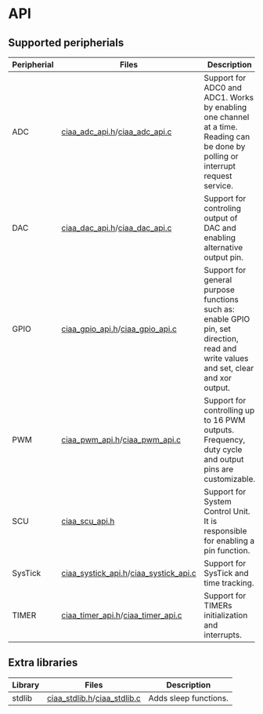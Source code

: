 # API

## Supported peripherials

| Peripherial | Files | Description |
| --- | --- | --- |
| ADC | [ciaa_adc_api.h]/[ciaa_adc_api.c] | Support for ADC0 and ADC1. Works by enabling one channel at a time. Reading can be done by polling or interrupt request service.
| DAC | [ciaa_dac_api.h]/[ciaa_dac_api.c] | Support for controling output of DAC and enabling alternative output pin.
| GPIO | [ciaa_gpio_api.h]/[ciaa_gpio_api.c] | Support for general purpose functions such as: enable GPIO pin, set direction, read and write values and set, clear and xor output. 
| PWM | [ciaa_pwm_api.h]/[ciaa_pwm_api.c] | Support for controlling up to 16 PWM outputs. Frequency, duty cycle and output pins are customizable.
| SCU | [ciaa_scu_api.h] | Support for System Control Unit. It is responsible for enabling a pin function.
| SysTick | [ciaa_systick_api.h]/[ciaa_systick_api.c] | Support for SysTick and time tracking.
| TIMER | [ciaa_timer_api.h]/[ciaa_timer_api.c] | Support for TIMERs initialization and interrupts.

## Extra libraries

| Library | Files | Description |
| --- | --- | --- |
| stdlib | [ciaa_stdlib.h]/[ciaa_stdlib.c] | Adds sleep functions.

[ciaa_gpio_api.h]: inc/ciaa_gpio_api.h
[ciaa_gpio_api.c]: src/ciaa_gpio_api.c
[ciaa_adc_api.h]: inc/ciaa_adc_api.h
[ciaa_adc_api.c]: src/ciaa_adc_api.c
[ciaa_dac_api.h]: inc/ciaa_dac_api.h
[ciaa_dac_api.c]: src/ciaa_dac_api.c
[ciaa_pwm_api.h]: inc/ciaa_pwm_api.h
[ciaa_pwm_api.c]: src/ciaa_pwm_api.c
[ciaa_scu_api.h]: inc/ciaa_scu_api.h
[ciaa_systick_api.h]: inc/ciaa_systick_api.h
[ciaa_systick_api.c]: src/ciaa_systick_api.c
[ciaa_timer_api.h]: inc/ciaa_timer_api.h
[ciaa_timer_api.c]: src/ciaa_timer_api.c
[ciaa_stdlib.h]: inc/ciaa_stdlib.h
[ciaa_stdlib.c]: src/ciaa_stdlib.c